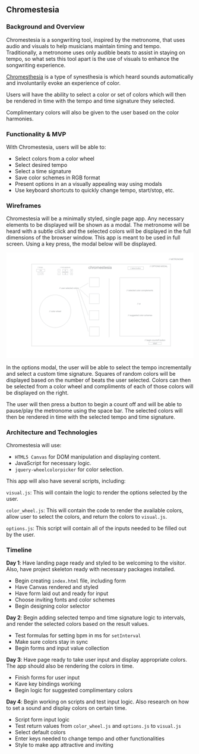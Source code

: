 ## Chromestesia

### Background and Overview

Chromestesia is a songwriting tool, inspired by the metronome, that uses audio and visuals to help musicians maintain timing and tempo. Traditionally, a metronome uses only audible beats to assist in staying on tempo, so what sets this tool apart is the use of visuals to enhance the songwriting experience.

[Chromesthesia](https://en.wikipedia.org/wiki/Chromesthesia) is a type of synesthesia is which heard sounds automatically and involuntarily evoke an experience of color.

Users will have the ability to select a color or set of colors which will then be rendered in time with the tempo and time signature they selected.

Complimentary colors will also be given to the user based on the color harmonies.


### Functionality & MVP

With Chromestesia, users will be able to:

+ Select colors from a color wheel
+ Select desired tempo
+ Select a time signature
+ Save color schemes in RGB format
+ Present options in an a visually appealing way using modals
+ Use keyboard shortcuts to quickly change tempo, start/stop, etc.

### Wireframes

Chromestesia will be a minimally styled, single page app. Any necessary elements to be displayed will be shown as a modal. The metronome will be heard with a subtle click and the selected colors will be displayed in the full dimensions of the browser window. This app is meant to be used in full screen. Using a key press, the modal below will be displayed.

![](https://raw.githubusercontent.com/pedropreciado/chromestesia/master/docs/wireframes/form.png)

In the options modal, the user will be able to select the tempo incrementally and select a custom time signature. Squares of random colors will be displayed based on the number of beats the user selected. Colors can then be selected from a color wheel and compliments of each of those colors will be displayed on the right.

The user will then press a button to begin a count off and will be able to pause/play the metronome using the space bar. The selected colors will then be rendered in time with the selected tempo and time signature.



### Architecture and Technologies

Chromestesia will use:

+ `HTML5 Canvas` for DOM manipulation and displaying content.
+ JavaScript for necessary logic.
+ `jquery-wheelcolorpicker` for color selection.

This app will also have several scripts, including:

`visual.js`: This will contain the logic to render the options selected by the user.

`color_wheel.js`: This will contain the code to render the available colors, allow user to select the colors, and return the colors to `visual.js`.

`options.js`: This script will contain all of the inputs needed to be filled out by the user.

### Timeline

**Day 1**: Have landing page ready and styled to be welcoming to the visitor. Also, have project skeleton ready with necessary packages installed.

+ Begin creating `index.html` file, including form
+ Have Canvas rendered and styled
+ Have form laid out and ready for input
+ Choose inviting fonts and color schemes
+ Begin designing color selector

**Day 2**: Begin adding selected tempo and time signature logic to intervals, and render the selected colors based on the result values.
+ Test formulas for setting bpm in ms for `setInterval`
+ Make sure colors stay in sync
+ Begin forms and input value collection

**Day 3**: Have page ready to take user input and display appropriate colors. The app should also be rendering the colors in time.
+ Finish forms for user input
+ Kave key bindings working
+ Begin logic for suggested complimentary colors

**Day 4**: Begin working on scripts and test input logic. Also research on how to set a sound and display colors on certain time.

+ Script form input logic
+ Test return values from `color_wheel.js` and `options.js` to `visual.js`
+ Select default colors
+ Enter keys needed to change tempo and other functionalities
+ Style to make app attractive and inviting
